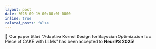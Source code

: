 ```yaml
---
layout: post
date: 2025-09-19 00:00:00-0000
inline: true
related_posts: false
---
```


🎉 Our paper titled "Adaptive Kernel Design for Bayesian Optimization Is a Piece of CAKE with LLMs" has been accepted to **NeurIPS 2025**!